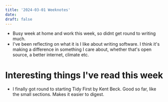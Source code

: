 ```yaml
---
title: '2024-03-01 Weeknotes'
date: 
draft: false
---
```

- Busy week at home and work this week, so didnt get round to writing much.
- I've been reflecting on what it is I like about writing software. I think it's making a difference in something I care about, whether that's open source, a better internet, climate etc.

# Interesting things I've read this week
- I finally got round to starting Tidy First by Kent Beck. Good so far, like the small sections. Makes it easier to digest.
